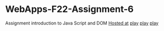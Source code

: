 # WebApps-F22-Assignment-6
Assignment introduction to Java Script and DOM
[Hosted at](https://44-563-web-apps-f22.github.io/44563-webapps-assignment-6-Uday1720/)
[play](musician.html)
[play](discount.html)
[play](vacation.html)
